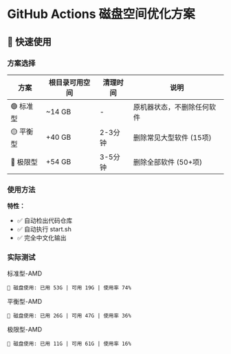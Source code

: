 # GitHub Actions 磁盘空间优化方案

## 🚀 快速使用

### 方案选择

| 方案 | 根目录可用空间 | 清理时间 | 说明 |
|-----|---------|---------|---------|
| 🟢 标准型 | ~14 GB | - | 原机器状态，不删除任何软件 |
| 🟡 平衡型 | +40 GB | 2-3分钟 | 删除常见大型软件 (15项) |
| 🔴 极限型 | +54 GB | 3-5分钟 | 删除全部软件 (50+项) |

### 使用方法

**特性：**
- ✅ 自动检出代码仓库
- ✅ 自动执行 start.sh
- ✅ 完全中文化输出

### 实际测试
标准型-AMD
~~~
💾 磁盘使用: 已用 53G | 可用 19G | 使用率 74%
~~~
平衡型-AMD
~~~
💾 磁盘使用: 已用 26G | 可用 47G | 使用率 36%
~~~
极限型-AMD
~~~
💾 磁盘使用: 已用 11G | 可用 61G | 使用率 16%
~~~